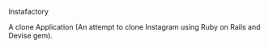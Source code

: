 Instafactory

A clone Application (An attempt to clone Instagram using Ruby on Rails and Devise gem).
